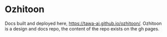 # Ozhitoon

Docs built and deployed here, https://tawa-ai.github.io/ozhitoon/.
Ozhitoon is a design and docs repo, the content of the repo exists
on the gh pages.
